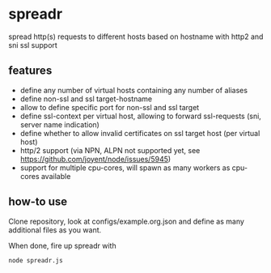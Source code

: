 # spreadr
spread http(s) requests to different hosts based on hostname with http2 and sni ssl support

## features

- define any number of virtual hosts containing any number of aliases
- define non-ssl and ssl target-hostname
- allow to define specific port for non-ssl and ssl target
- define ssl-context per virtual host, allowing to forward ssl-requests (sni, server name indication)
- define whether to allow invalid certificates on ssl target host (per virtual host)
- http/2 support (via NPN, ALPN not supported yet, see https://github.com/joyent/node/issues/5945)
- support for multiple cpu-cores, will spawn as many workers as cpu-cores available

## how-to use

Clone repository, look at configs/example.org.json and define as many additional files as you want.

When done, fire up spreadr with

	node spreadr.js

